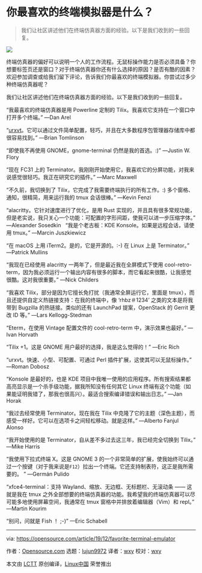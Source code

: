 [#]: collector: (lujun9972)
[#]: translator: (wxy)
[#]: reviewer: (wxy)
[#]: publisher: ( )
[#]: url: ( )
[#]: subject: (What's your favorite terminal emulator?)
[#]: via: (https://opensource.com/article/19/12/favorite-terminal-emulator)
[#]: author: (Opensource.com https://opensource.com/users/admin)

你最喜欢的终端模拟器是什么？
======

> 我们让社区讲述他们在终端仿真器方面的经验。以下是我们收到的一些回复。

![](https://img.linux.net.cn/data/attachment/album/202001/24/000846qsmpz7s7spig77qg.jpg)

终端仿真器的偏好可以说明一个人的工作流程。无鼠标操作能力是否必须具备？你想要标签页还是窗口？对于终端仿真器你还有什么选择的原因？是否有酷的因素？欢迎参加调查或给我们留下评论，告诉我们你最喜欢的终端模拟器。你尝试过多少种终端仿真器呢？

我们让社区讲述他们在终端仿真器方面的经验。以下是我们收到的一些回复。

“我最喜欢的终端仿真器是用 Powerline 定制的 Tilix。我喜欢它支持在一个窗口中打开多个终端。” —Dan Arel

“[urxvt][2]。它可以通过文件简单配置，轻巧，并且在大多数程序包管理器存储库中都很容易找到。” —Brian Tomlinson

“即使我不再使用 GNOME，gnome-terminal 仍然是我的首选。:)”  —Justin W. Flory

“现在 FC31 上的 Terminator。我刚刚开始使用它，我喜欢它的分屏功能，对我来说感觉很轻巧。我正在研究它的插件。” —Marc Maxwell

“不久前，我切换到了 Tilix，它完成了我需要终端执行的所有工作。:) 多个窗格、通知，很精简，用来运行我的 tmux 会话很棒。” —Kevin Fenzi

“alacritty。它针对速度进行了优化，是用 Rust 实现的，并且具有很多常规功能，但是老实说，我只关心一个功能：可配置的字形间距，使我可以进一步压缩字体。” —Alexander Sosedkin
 
“我是个老古板：KDE Konsole。如果是远程会话，请使用 tmux。” —Marcin Juszkiewicz

“在 macOS 上用  iTerm2。是的，它是开源的。:-) 在 Linux 上是 Terminator。” —Patrick Mullins

“我现在已经使用 alacritty 一两年了，但是最近我在全屏模式下使用 cool-retro-term，因为我必须运行一个输出内容有很多的脚本，而它看起来很酷，让我感觉很酷。这对我很重要。” —Nick Childers

“我喜欢 Tilix，部分是因为它擅长免打扰（我通常全屏运行它，里面是 tmux），而且还提供自定义热链接支持：在我的终端中，像 ‘rhbz＃1234’ 之类的文本是将我带到 Bugzilla 的热链接。类似的还有 LaunchPad 提案，OpenStack 的 Gerrit 更改 ID 等。” —Lars Kellogg-Stedman

“Eterm，在使用 Vintage 配置文件的 cool-retro-term 中，演示效果也最好。” —Ivan Horvath

“Tilix +1。这是 GNOME 用户最好的选择，我是这么觉得的！” —Eric Rich

“urxvt。快速、小型、可配置、可通过 Perl 插件扩展，这使其可以无鼠标操作。” —Roman Dobosz 

“Konsole 是最好的，也是 KDE 项目中我唯一使用的应用程序。所有搜索结果都高亮显示是一个杀手级功能，据我所知没有任何其它 Linux 终端有这个功能（如果能证明我错了，那我也很高兴）。最适合搜索编译错误和输出日志。” —Jan Horak

“我过去经常使用 Terminator。现在我在 Tilix 中克隆了它的主题（深色主题），而感受一样好。它可以在选项卡之间轻松移动。就是这样。” —Alberto Fanjul Alonso

“我开始使用的是 Terminator，自从差不多过去这三年，我已经完全切换到 Tilix。” —Mike Harris

“我使用下拉式终端 X。这是 GNOME 3 的一个非常简单的扩展，使我始终可以通过一个按键（对于我来说是`F12`）拉出一个终端。它还支持制表符，这正是我所需要的。 ” —Germán Pulido

“xfce4-terminal：支持 Wayland、缩放、无边框、无标题栏、无滚动条 —— 这就是我在 tmux 之外全部想要的终端仿真器的功能。我希望我的终端仿真器可以尽可能多地使用屏幕空间，我通常在 tmux 窗格中并排放着编辑器（Vim）和 repl。” —Martin Kourim

“别问，问就是 Fish ！ ;-)” —Eric Schabell

--------------------------------------------------------------------------------

via: https://opensource.com/article/19/12/favorite-terminal-emulator

作者：[Opensource.com][a]
选题：[lujun9972][b]
译者：[wxy](https://github.com/wxy)
校对：[wxy](https://github.com/wxy)

本文由 [LCTT](https://github.com/LCTT/TranslateProject) 原创编译，[Linux中国](https://linux.cn/) 荣誉推出

[a]: https://opensource.com/users/admin
[b]: https://github.com/lujun9972
[1]: https://opensource.com/sites/default/files/styles/image-full-size/public/lead-images/osdc_terminals_0.png?itok=XwIRERsn (Terminal window with green text)
[2]: https://opensource.com/article/19/10/why-use-rxvt-terminal
